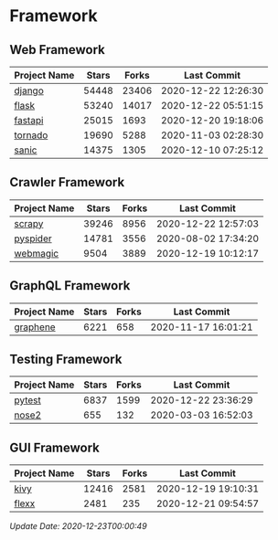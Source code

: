 # Framework

## Web Framework
| Project Name | Stars | Forks | Last Commit |
| ------------ | ----- | ----- | ----------- |
| [django](https://github.com/django/django) | 54448 | 23406 | 2020-12-22 12:26:30 |
| [flask](https://github.com/pallets/flask) | 53240 | 14017 | 2020-12-22 05:51:15 |
| [fastapi](https://github.com/tiangolo/fastapi) | 25015 | 1693 | 2020-12-20 19:18:06 |
| [tornado](https://github.com/tornadoweb/tornado) | 19690 | 5288 | 2020-11-03 02:28:30 |
| [sanic](https://github.com/huge-success/sanic) | 14375 | 1305 | 2020-12-10 07:25:12 |

## Crawler Framework
| Project Name | Stars | Forks | Last Commit |
| ------------ | ----- | ----- | ----------- |
| [scrapy](https://github.com/scrapy/scrapy) | 39246 | 8956 | 2020-12-22 12:57:03 |
| [pyspider](https://github.com/binux/pyspider) | 14781 | 3556 | 2020-08-02 17:34:20 |
| [webmagic](https://github.com/code4craft/webmagic) | 9504 | 3889 | 2020-12-19 10:12:17 |

## GraphQL Framework
| Project Name | Stars | Forks | Last Commit |
| ------------ | ----- | ----- | ----------- |
| [graphene](https://github.com/graphql-python/graphene) | 6221 | 658 | 2020-11-17 16:01:21 |

## Testing Framework
| Project Name | Stars | Forks | Last Commit |
| ------------ | ----- | ----- | ----------- |
| [pytest](https://github.com/pytest-dev/pytest) | 6837 | 1599 | 2020-12-22 23:36:29 |
| [nose2](https://github.com/nose-devs/nose2) | 655 | 132 | 2020-03-03 16:52:03 |

## GUI Framework
| Project Name | Stars | Forks | Last Commit |
| ------------ | ----- | ----- | ----------- |
| [kivy](https://github.com/kivy/kivy) | 12416 | 2581 | 2020-12-19 19:10:31 |
| [flexx](https://github.com/flexxui/flexx) | 2481 | 235 | 2020-12-21 09:54:57 |

*Update Date: 2020-12-23T00:00:49*